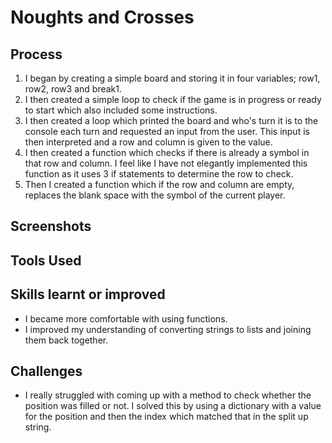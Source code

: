 # Noughts and Crosses

## Process
1. I began by creating a simple board and storing it in four variables; row1, row2, row3 and break1.
2. I then created a simple loop to check if the game is in progress or ready to start which also included some instructions.
3. I then created a loop which printed the board and who's turn it is to the console each turn and requested an input from the user. This input is then interpreted and a row and column is given to the value.
4. I then created a function which checks if there is already a symbol in that row and column. I feel like I have not elegantly implemented this function as it uses 3 if statements to determine the row to check.
5. Then I created a function which if the row and column are empty, replaces the blank space with the symbol of the current player.

## Screenshots


## Tools Used


## Skills learnt or improved
- I became more comfortable with using functions.
- I improved my understanding of converting strings to lists and joining them back together.

## Challenges
- I really struggled with coming up with a method to check whether the position was filled or not. I solved this by using a dictionary with a value for the position and then the index which matched that in the split up string.